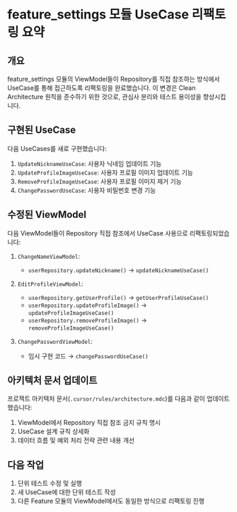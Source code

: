 # feature_settings 모듈 UseCase 리팩토링 요약

## 개요

feature_settings 모듈의 ViewModel들이 Repository를 직접 참조하는 방식에서 UseCase를 통해 접근하도록 리팩토링을 완료했습니다. 이 변경은 Clean Architecture 원칙을 준수하기 위한 것으로, 관심사 분리와 테스트 용이성을 향상시킵니다.

## 구현된 UseCase

다음 UseCases를 새로 구현했습니다:

1. `UpdateNicknameUseCase`: 사용자 닉네임 업데이트 기능
2. `UpdateProfileImageUseCase`: 사용자 프로필 이미지 업데이트 기능
3. `RemoveProfileImageUseCase`: 사용자 프로필 이미지 제거 기능
4. `ChangePasswordUseCase`: 사용자 비밀번호 변경 기능

## 수정된 ViewModel

다음 ViewModel들이 Repository 직접 참조에서 UseCase 사용으로 리팩토링되었습니다:

1. `ChangeNameViewModel`:
   - `userRepository.updateNickname()` → `updateNicknameUseCase()`

2. `EditProfileViewModel`:
   - `userRepository.getUserProfile()` → `getUserProfileUseCase()`
   - `userRepository.updateProfileImage()` → `updateProfileImageUseCase()`
   - `userRepository.removeProfileImage()` → `removeProfileImageUseCase()`

3. `ChangePasswordViewModel`:
   - 임시 구현 코드 → `changePasswordUseCase()`

## 아키텍처 문서 업데이트

프로젝트 아키텍처 문서(`.cursor/rules/architecture.mdc`)를 다음과 같이 업데이트했습니다:

1. ViewModel에서 Repository 직접 참조 금지 규칙 명시
2. UseCase 설계 규칙 상세화
3. 데이터 흐름 및 예외 처리 전략 관련 내용 개선

## 다음 작업

1. 단위 테스트 수정 및 실행
2. 새 UseCase에 대한 단위 테스트 작성
3. 다른 Feature 모듈의 ViewModel에서도 동일한 방식으로 리팩토링 진행 